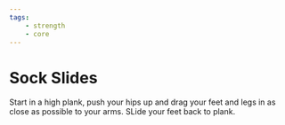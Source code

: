 ```yaml
---
tags:
    - strength
    - core
---
```


#  Sock Slides

Start in a high plank, push your hips up and drag your feet and legs in as close as possible to your arms.  SLide your feet back to plank.